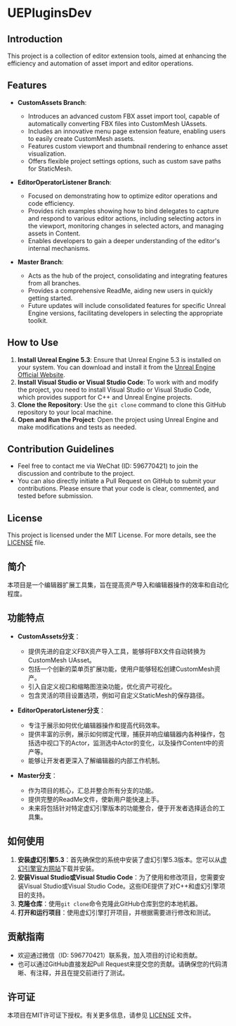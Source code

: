 # UEPluginsDev

## Introduction
This project is a collection of editor extension tools, aimed at enhancing the efficiency and automation of asset import and editor operations.

## Features

- **CustomAssets Branch**:
  - Introduces an advanced custom FBX asset import tool, capable of automatically converting FBX files into CustomMesh UAssets.
  - Includes an innovative menu page extension feature, enabling users to easily create CustomMesh assets.
  - Features custom viewport and thumbnail rendering to enhance asset visualization.
  - Offers flexible project settings options, such as custom save paths for StaticMesh.

- **EditorOperatorListener Branch**:
  - Focused on demonstrating how to optimize editor operations and code efficiency.
  - Provides rich examples showing how to bind delegates to capture and respond to various editor actions, including selecting actors in the viewport, monitoring changes in selected actors, and managing assets in Content.
  - Enables developers to gain a deeper understanding of the editor's internal mechanisms.

- **Master Branch**:
  - Acts as the hub of the project, consolidating and integrating features from all branches.
  - Provides a comprehensive ReadMe, aiding new users in quickly getting started.
  - Future updates will include consolidated features for specific Unreal Engine versions, facilitating developers in selecting the appropriate toolkit.

## How to Use
1. **Install Unreal Engine 5.3**: Ensure that Unreal Engine 5.3 is installed on your system. You can download and install it from the [Unreal Engine Official Website](https://www.unrealengine.com/).
2. **Install Visual Studio or Visual Studio Code**: To work with and modify the project, you need to install Visual Studio or Visual Studio Code, which provides support for C++ and Unreal Engine projects.
3. **Clone the Repository**: Use the `git clone` command to clone this GitHub repository to your local machine.
4. **Open and Run the Project**: Open the project using Unreal Engine and make modifications and tests as needed.

## Contribution Guidelines
- Feel free to contact me via WeChat (ID: 596770421) to join the discussion and contribute to the project.
- You can also directly initiate a Pull Request on GitHub to submit your contributions. Please ensure that your code is clear, commented, and tested before submission.

## License
This project is licensed under the MIT License. For more details, see the [LICENSE](LICENSE) file.



## 简介

本项目是一个编辑器扩展工具集，旨在提高资产导入和编辑器操作的效率和自动化程度。

## 功能特点

- **CustomAssets分支**：
    - 提供先进的自定义FBX资产导入工具，能够将FBX文件自动转换为CustomMesh UAsset。
    - 包括一个创新的菜单页扩展功能，使用户能够轻松创建CustomMesh资产。
    - 引入自定义视口和缩略图渲染功能，优化资产可视化。
    - 包含灵活的项目设置选项，例如可自定义StaticMesh的保存路径。

- **EditorOperatorListener分支**：
    - 专注于展示如何优化编辑器操作和提高代码效率。
    - 提供丰富的示例，展示如何绑定代理，捕获并响应编辑器内各种操作，包括选中视口下的Actor，监测选中Actor的变化，以及操作Content中的资产等。
    - 能够让开发者更深入了解编辑器的内部工作机制。

- **Master分支**：
    - 作为项目的核心，汇总并整合所有分支的功能。
    - 提供完整的ReadMe文件，使新用户能快速上手。
    - 未来将包括针对特定虚幻引擎版本的功能整合，便于开发者选择适合的工具集。


## 如何使用
1. **安装虚幻引擎5.3**：首先确保您的系统中安装了虚幻引擎5.3版本。您可以从[虚幻引擎官方网站](https://www.unrealengine.com/)下载并安装。
2. **安装Visual Studio或Visual Studio Code**：为了使用和修改项目，您需要安装Visual Studio或Visual Studio Code。这些IDE提供了对C++和虚幻引擎项目的支持。
3. **克隆仓库**：使用`git clone`命令克隆此GitHub仓库到您的本地机器。
4. **打开和运行项目**：使用虚幻引擎打开项目，并根据需要进行修改和测试。

## 贡献指南
- 欢迎通过微信（ID: 596770421）联系我，加入项目的讨论和贡献。
- 也可以通过GitHub直接发起Pull Request来提交您的贡献。请确保您的代码清晰、有注释，并且在提交前进行了测试。

## 许可证
本项目在MIT许可证下授权。有关更多信息，请参见 [LICENSE](LICENSE) 文件。
